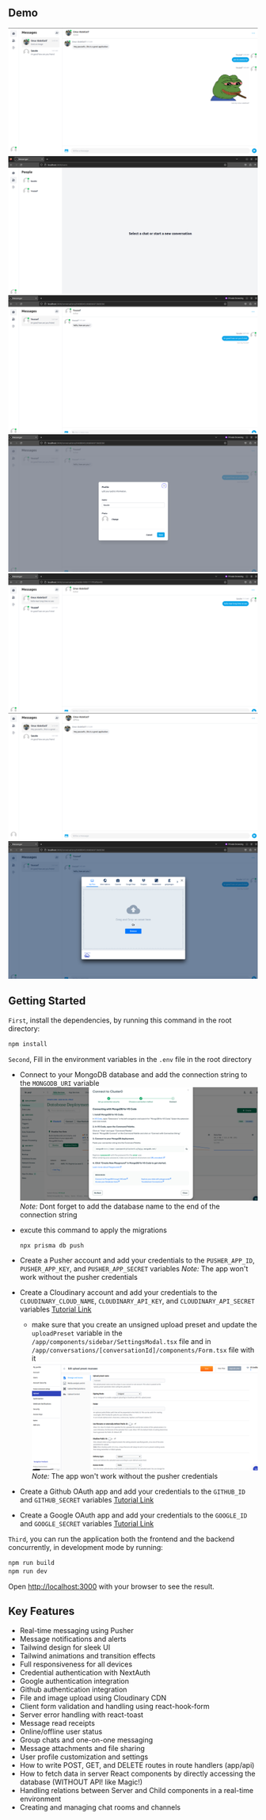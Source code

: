 ## Demo
![upload_media1.png](/assets/upload_media1.png)
![people1.png](/assets/people1.png)
![people2.png](/assets/people2.png)
![change_profile_info.png](/assets/change_profile_info.png)
![people3.png](/assets/people3.png)
![people4.png](/assets/people4.png)
![upload_media.png](/assets/upload_media.png)

## Getting Started

`First`, install the dependencies, by running this command in the root directory:

```bash
npm install
```

`Second`, Fill in the environment variables in the `.env` file in the root directory

- Connect to your MongoDB database and add the connection string to the `MONGODB_URI` variable
![diagonal-vs-non-diagonal](/assets/mongo.png)
*Note:* Dont forget to add the database name to the end of the connection string

- excute this command to apply the migrations

    ```bash
    npx prisma db push
    ```

- Create a Pusher account and add your credentials to the `PUSHER_APP_ID`, `PUSHER_APP_KEY`, and `PUSHER_APP_SECRET` variables
*Note:* The app won't work without the pusher credentials

- Create a Cloudinary account and add your credentials to the `CLOUDINARY_CLOUD_NAME`, `CLOUDINARY_API_KEY`, and `CLOUDINARY_API_SECRET` variables [Tutorial Link](https://cloudinary.com/documentation/node_integration#configuration)
  - make sure that you create an unsigned upload preset and update the `uploadPreset` variable in the `/app/components/sidebar/SettingsModal.tsx` file and in `/app/conversations/[conversationId]/components/Form.tsx` file with it
    ![preset image](/assets/preset.png)
    *Note:* The app won't work without the pusher credentials

- Create a Github OAuth app and add your credentials to the `GITHUB_ID` and `GITHUB_SECRET` variables [Tutorial Link](https://docs.github.com/en/developers/apps/creating-an-oauth-app)

- Create a Google OAuth app and add your credentials to the `GOOGLE_ID` and `GOOGLE_SECRET` variables [Tutorial Link](https://support.google.com/cloud/answer/6158849?hl=en)

`Third`, you can run the application both the frontend and the backend concurrently, in development mode by running:

```bash
npm run build
npm run dev
```

Open [http://localhost:3000](http://localhost:3000) with your browser to see the result.

## Key Features

- Real-time messaging using Pusher
- Message notifications and alerts
- Tailwind design for sleek UI
- Tailwind animations and transition effects
- Full responsiveness for all devices
- Credential authentication with NextAuth
- Google authentication integration
- Github authentication integration
- File and image upload using Cloudinary CDN
- Client form validation and handling using react-hook-form
- Server error handling with react-toast
- Message read receipts
- Online/offline user status
- Group chats and one-on-one messaging
- Message attachments and file sharing
- User profile customization and settings
- How to write POST, GET, and DELETE routes in route handlers (app/api)
- How to fetch data in server React components by directly accessing the database (WITHOUT API! like Magic!)
- Handling relations between Server and Child components in a real-time environment
- Creating and managing chat rooms and channels

